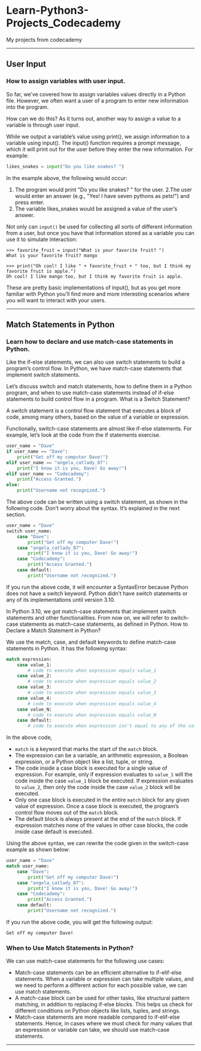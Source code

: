 # Learn-Python3-Projects_Codecademy
My projects from codecademy 
___

## User Input

### How to assign variables with user input.

So far, we’ve covered how to assign variables values directly in a Python file. However, we often want a user of a program to enter new information into the program.

How can we do this? As it turns out, another way to assign a value to a variable is through user input.

While we output a variable’s value using print(), we assign information to a variable using input(). The input() function requires a prompt message, which it will print out for the user before they enter the new information. For example:

```py
likes_snakes = input("Do you like snakes? ")
```

In the example above, the following would occur:

1. The program would print "Do you like snakes? " for the user.
2.The user would enter an answer (e.g., "Yes! I have seven pythons as pets!") and press enter.
3. The variable likes_snakes would be assigned a value of the user’s answer.

Not only can `input()` be used for collecting all sorts of different information from a user, but once you have that information stored as a variable you can use it to simulate interaction:

```
>>> favorite_fruit = input("What is your favorite fruit? ")
What is your favorite fruit? mango

>>> print("Oh cool! I like " + favorite_fruit + " too, but I think my favorite fruit is apple.")
Oh cool! I like mango too, but I think my favorite fruit is apple.
```

These are pretty basic implementations of input(), but as you get more familiar with Python you’ll find more and more interesting scenarios where you will want to interact with your users.

___

## Match Statements in Python

### Learn how to declare and use match-case statements in Python.

Like the if-else statements, we can also use switch statements to build a program’s control flow. In Python, we have match-case statements that implement switch statements.

Let’s discuss switch and match statements, how to define them in a Python program, and when to use match-case statements instead of if-else statements to build control flow in a program.
What is a Switch Statement?

A switch statement is a control flow statement that executes a block of code, among many others, based on the value of a variable or expression.

Functionally, switch-case statements are almost like if-else statements. For example, let’s look at the code from the if statements exercise.

```py
user_name = "Dave"  
if user_name == "Dave":   
    print("Get off my computer Dave!")   
elif user_name == "angela_catlady_87":   
    print("I know it is you, Dave! Go away!")   
elif user_name == "Codecademy":   
    print("Access Granted.")   
else:   
    print("Username not recognized.")  
```

The above code can be written using a switch statement, as shown in the following code. Don’t worry about the syntax. It’s explained in the next section.

```py
user_name = "Dave"  
switch user_name:  
    case "Dave":  
        print("Get off my computer Dave!")  
    case "angela_catlady_87":  
        print("I know it is you, Dave! Go away!")   
    case "Codecademy":  
        print("Access Granted.")  
    case default:  
        print("Username not recognized.")  
```

If you run the above code, it will encounter a SyntaxError because Python does not have a switch keyword. Python didn’t have switch statements or any of its implementations until version 3.10.

In Python 3.10, we got match-case statements that implement switch statements and other functionalities. From now on, we will refer to switch-case statements as match-case statements, as defined in Python.
How to Declare a Match Statement in Python?

We use the match, case, and default keywords to define match-case statements in Python. It has the following syntax:

```py
match expression:  
    case value_1:  
        # code to execute when expression equals value_1  
    case value_2:  
        # code to execute when expression equals value_2  
    case value_3:  
        # code to execute when expression equals value_3  
    case value_4:  
        # code to execute when expression equals value_4  
    case value_N:  
        # code to execute when expression equals value_N  
    case default:  
        # code to execute when expression isn't equal to any of the values  
```
In the above code,

* `match` is a keyword that marks the start of the `match` block.
* The expression can be a variable, an arithmetic expression, a Boolean expression, or a Python object like a list, tuple, or string.
* The code inside a case block is executed for a single value of expression. For example, only if expression evaluates to `value_1` will the code inside the case `value_1` block be executed. If expression evaluates to `value_2`, then only the code inside the case `value_2` block will be executed.
* Only one case block is executed in the entire `match` block for any given value of expression. Once a case block is executed, the program’s control flow moves out of the `match` block.
* The default block is always present at the end of the `match` block. If expression matches none of the values in other case blocks, the code inside case default is executed.

Using the above syntax, we can rewrite the code given in the switch-case example as shown below:

```py
user_name = "Dave"  
match user_name:  
    case "Dave":  
        print("Get off my computer Dave!")  
    case "angela_catlady_87":  
        print("I know it is you, Dave! Go away!")   
    case "Codecademy":  
        print("Access Granted.")  
    case default:  
        print("Username not recognized.")  
```

If you run the above code, you will get the following output:

`Get off my computer Dave!`

### When to Use Match Statements in Python?

We can use match-case statements for the following use cases:

* Match-case statements can be an efficient alternative to if-elif-else statements. When a variable or expression can take multiple values, and we need to perform a different action for each possible value, we can use match statements.
* A match-case block can be used for other tasks, like structural pattern matching, in addition to replacing if-else blocks. This helps us check for different conditions on Python objects like lists, tuples, and strings.
* Match-case statements are more readable compared to if-elif-else statements. Hence, in cases where we must check for many values that an expression or variable can take, we should use match-case statements.

___

